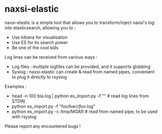 naxsi-elastic
=============

naxsi-elastic is a simple tool that allows you to transform/inject naxsi's log into elasticsearch, allowing you to :
  * Use kibana for visualisation
  * Use ES for its search power
  * Be one of the cool kids


Log lines can be received from various ways :
  * Log files : multiple logfiles can be provided, and it supports globbing
  * Syslog : naxsi-elastic can create & read from named pipes, convenient to plug it directly to rsyslog

Examples :
  * head -n 100 bla.log | python es_import.py -f "" # read log lines from STDIN
  * python es_import.py -f "foo/bar/*/foo*.log"
  * python es_import.py -c /tmp/MOAR  # read from named pipe, to be used with rsyslog

Please report any encountered bugs !





